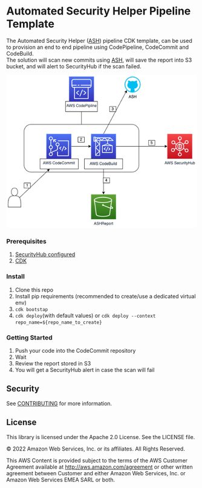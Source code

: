 
# Automated Security Helper Pipeline Template

The Automated Security Helper ([ASH](https://github.com/aws-samples/automated-security-helper)) pipeline CDK template, can be used to provision an end to end pipeline using CodePipeline, CodeCommit and CodeBuild.  
The solution will scan new commits using [ASH](https://github.com/aws-samples/automated-security-helper), will save the report into S3 bucket, and will alert to SecurityHub if the scan failed.

![](ash-pipline.png)


### Prerequisites
1. [SecurityHub configured](https://aws.amazon.com/security-hub/getting-started/)
2. [CDK](https://docs.aws.amazon.com/cdk/v2/guide/getting_started.html)

### Install
1. Clone this repo
2. Install pip requirements (recommended to create/use a dedicated virtual env)
3. ```cdk bootstap```
4. ```cdk deploy```(with default values) or ```cdk deploy --context repo_name=${repo_name_to_create}```



### Getting Started
1. Push your code into the CodeCommit repository
2. Wait
3. Review the report stored in S3
4. You will get a SecurityHub alert in case the scan will fail

## Security
See [CONTRIBUTING](CONTRIBUTING.md#security-issue-notifications) for more information.

## License
This library is licensed under the Apache 2.0 License. See the LICENSE file.

© 2022 Amazon Web Services, Inc. or its affiliates. All Rights Reserved.

This AWS Content is provided subject to the terms of the AWS Customer Agreement
available at http://aws.amazon.com/agreement or other written agreement between
Customer and either Amazon Web Services, Inc. or Amazon Web Services EMEA SARL or both.